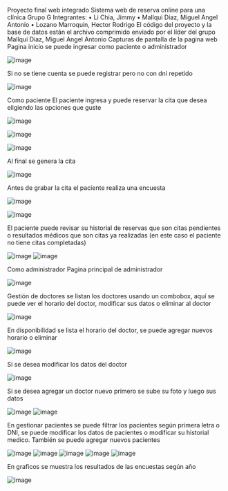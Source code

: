 Proyecto final web integrado
Sistema web de reserva online para una clínica Grupo G
Integrantes:
•	Li Chia, Jimmy
•	Mallqui Diaz, Miguel Angel Antonio
•	Lozano Marroquin, Hector Rodrigo
El código del proyecto y la base de datos están el archivo comprimido enviado por el líder del grupo Mallqui Diaz, Miguel Angel Antonio
Capturas de pantalla de la pagina web
Pagina inicio se puede ingresar como paciente o administrador

![image](https://user-images.githubusercontent.com/25691645/162476850-7d21d6e3-e782-474b-b012-f800b2c1ca0f.png)

Si no se tiene cuenta se puede registrar pero no con dni repetido

 ![image](https://user-images.githubusercontent.com/25691645/162476905-6d88e34c-e5fe-4b9e-897e-23f4e630cd86.png)


Como paciente
El paciente ingresa y puede reservar la cita que desea eligiendo las opciones que guste


![image](https://user-images.githubusercontent.com/25691645/162477609-7cfe0a0a-5822-4575-914c-e8e58ae897a4.png)

![image](https://user-images.githubusercontent.com/25691645/162477623-0fd63f89-68a4-4374-9c8b-9c59e761af72.png)

 ![image](https://user-images.githubusercontent.com/25691645/162477640-8df50692-6b26-482a-a516-09d542c71ada.png)

 Al final se genera la cita
 
 ![image](https://user-images.githubusercontent.com/25691645/162477699-a50900f5-34ba-497c-bf85-f71ca4d54c29.png)

 
 Antes de grabar la cita el paciente realiza una encuesta
 
 ![image](https://user-images.githubusercontent.com/25691645/162477740-ba5c9a58-d982-4bf0-96cd-57e4b0fc3e6a.png)

![image](https://user-images.githubusercontent.com/25691645/162477757-8f3f5ad6-3271-4b8e-83b1-ba2089f692fd.png)

 




El paciente puede revisar su historial de reservas que son citas pendientes o resultados médicos que son citas ya realizadas (en este caso el paciente no tiene citas completadas)

 ![image](https://user-images.githubusercontent.com/25691645/162477771-6a262b42-9c3e-4102-877a-617aaf3b6f15.png)
![image](https://user-images.githubusercontent.com/25691645/162477810-8f7aeaae-9d66-402e-ad0f-0ef1dd16de2b.png)

Como administrador
Pagina principal de administrador

![image](https://user-images.githubusercontent.com/25691645/162478020-08feb528-36b5-41c5-b614-61c5672bcfe2.png)



Gestión de doctores se listan los doctores usando un combobox, aquí se puede ver el horario del doctor, modificar sus datos o eliminar al doctor

![image](https://user-images.githubusercontent.com/25691645/162478051-06541ce1-e273-4654-b161-27401820ff2b.png)



En disponibilidad se lista el horario del doctor, se puede agregar nuevos horario o eliminar
 
 ![image](https://user-images.githubusercontent.com/25691645/162478079-a11e0dfc-7d0a-4dba-8d4d-e218c2acae8e.png)


Si se desea modificar los datos del doctor


![image](https://user-images.githubusercontent.com/25691645/162479231-2d93935b-eb20-4e1c-9ebd-3d0ae5e1ba1d.png)



Si se desea agregar un doctor nuevo primero se sube su foto y luego sus datos

 ![image](https://user-images.githubusercontent.com/25691645/162479258-7ee33e1e-b9c0-4c6d-b019-bd408f588858.png)
 ![image](https://user-images.githubusercontent.com/25691645/162479273-3d30c2db-8370-4263-a419-18896fb4f552.png)


En gestionar pacientes se puede filtrar los pacientes según primera letra o DNI, se puede modificar los datos de pacientes o modificar su historial medico. También se puede agregar nuevos pacientes

![image](https://user-images.githubusercontent.com/25691645/162479278-b5c37822-c4cf-4c58-ad14-03b14a4cca21.png)
![image](https://user-images.githubusercontent.com/25691645/162479289-e1c9e947-1e42-4316-8fd2-b8aa405ec180.png)
![image](https://user-images.githubusercontent.com/25691645/162479299-cb2487e0-bbed-4ee6-b7d3-bbf74886c573.png)
![image](https://user-images.githubusercontent.com/25691645/162479348-15cc6665-7b55-4289-b3f0-e2c639fc18f1.png)
![image](https://user-images.githubusercontent.com/25691645/162479359-733f53be-64ce-456b-be9c-1682ce1feb61.png)


En graficos se muestra los resultados de las encuestas según año

![image](https://user-images.githubusercontent.com/25691645/162479377-722feed2-e5f5-44c4-a0f9-2368f0533511.png)

